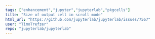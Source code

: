 ```yaml
---
tags: ["enhancement","jupyter","jupyterlab","pkgcells"]
title: "Size of output cell in scroll mode"
html_url: "https://github.com/jupyterlab/jupyterlab/issues/7567"
user: "TimoTrefzer"
repo: "jupyterlab/jupyterlab"
---
```



